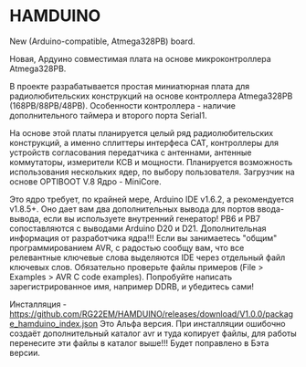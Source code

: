 # HAMDUINO
New (Arduino-compatible, Atmega328PB) board.

Новая, Ардуино совместимая плата на основе микроконтроллера Atmega328PB.


В проекте разрабатывается простая миниатюрная плата для радиолюбительских конструкций
на основе контроллера Atmega328PB (168PB/88PB/48PB). Особенности контроллера - наличие
дополнительного таймера и второго порта Serial1.

На основе этой платы планируется целый ряд радиолюбительских конструкций, а именно сплиттеры
интерфеса CAT, контроллеры для устройств согласования передатчика с антеннами, антенные
коммутаторы, измерители КСВ и мощности.
Планируется возможность использования нескольких ядер, по выбору пользователя.
Загрузчик на основе OPTIBOOT V.8 Ядро - MiniCore.

Это ядро требует, по крайней мере, Arduino IDE v1.6.2, а рекомендуется v1.8.5+.
Оно дает вам два дополнительных вывода для портов ввода-вывода, если вы используете внутренний генератор! 
PB6 и PB7 сопоставляются с выводами Arduino D20 и D21.
Дополнительная информация от разработчика ядра!!!
Если вы занимаетесь "общим" программированием AVR, с радостью сообщу вам, что все релевантные ключевые слова
выделяются IDE через отдельный файл ключевых слов. 
Обязательно проверьте файлы примеров (File > Examples > AVR C code examples). 
Попробуйте написать зарегистрированное имя, например DDRB, и убедитесь сами!

Инсталляция - https://github.com/RG22EM/HAMDUINO/releases/download/V1.0.0/package_hamduino_index.json
Это Альфа версия. При инсталляции ошибочно создаёт дополнительный каталог avr и туда копирует файлы,
для работы перенесите эти файлы в каталог выше!!!
Будет поправлено в Бэта версии.
